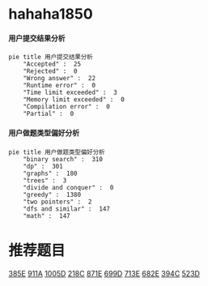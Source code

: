 # hahaha1850

<!-- tabs:start -->



#### **用户提交结果分析**

```mermaid
pie title 用户提交结果分析
    "Accepted" :  25
    "Rejected" :  0
    "Wrong answer" :  22
    "Runtime error" :  0
    "Time limit exceeded" :  3
    "Memory limit exceeded" :  0
    "Compilation error" :  0
    "Partial" :  0
```

#### **用户做题类型偏好分析**

```mermaid
pie title 用户做题类型偏好分析
    "binary search" :  310
    "dp" :  301
    "graphs" :  180
    "trees" :  3
    "divide and conquer" :  0
    "greedy" :  1380
    "two pointers" :  2
    "dfs and similar" :  147
    "math" :  147
```



<!-- tabs:end -->
# 推荐题目
[385E](https://codeforces.com/contest/385/problem/E)
[911A](https://codeforces.com/contest/911/problem/A)
[1005D](https://codeforces.com/contest/1005/problem/D)
[218C](https://codeforces.com/contest/218/problem/C)
[871E](https://codeforces.com/contest/871/problem/E)
[699D](https://codeforces.com/contest/699/problem/D)
[713E](https://codeforces.com/contest/713/problem/E)
[682E](https://codeforces.com/contest/682/problem/E)
[394C](https://codeforces.com/contest/394/problem/C)
[523D](https://codeforces.com/contest/523/problem/D)
